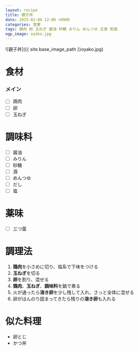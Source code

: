 ```yaml
---
layout: recipe
title: 親子丼
date: 2025-02-06 12:00 +0900
categories: 食事
tags: 鶏肉 卵 玉ねぎ 醤油 砂糖 みりん めんつゆ 主食 和食
ogp_image: oyako.jpg
---
```

![親子丼]({{ site.base_image_path }}oyako.jpg)

# 食材
### メイン
- [ ] 鶏肉
- [ ] 卵
- [ ] 玉ねぎ

# 調味料
- [ ] 醤油
- [ ] みりん
- [ ] 砂糖
- [ ] 酒
- [ ] めんつゆ
- [ ] だし
- [ ] 塩

# 薬味
- [ ] 三つ葉

# 調理法
1. **鶏肉**を小さめに切り、塩系で下味をつける
2. **玉ねぎ**を切る
3. **卵**を割り、混ぜる
4. **鶏肉**、**玉ねぎ**、**調味料**を鍋で煮る
5. 火が通ったら**溶き卵**を少し残して入れ、さっと全体に混ぜる
6. 卵がほんのり固まってきたら残りの**溶き卵**も入れる

# 似た料理
- 卵とじ
- かつ丼